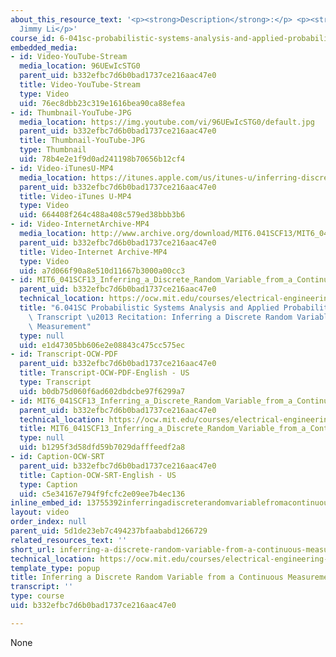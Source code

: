 ```yaml
---
about_this_resource_text: '<p><strong>Description</strong>:</p> <p><strong>Instructor</strong>:
  Jimmy Li</p>'
course_id: 6-041sc-probabilistic-systems-analysis-and-applied-probability-fall-2013
embedded_media:
- id: Video-YouTube-Stream
  media_location: 96UEwIcSTG0
  parent_uid: b332efbc7d6b0bad1737ce216aac47e0
  title: Video-YouTube-Stream
  type: Video
  uid: 76ec8dbb23c319e1616bea90ca88efea
- id: Thumbnail-YouTube-JPG
  media_location: https://img.youtube.com/vi/96UEwIcSTG0/default.jpg
  parent_uid: b332efbc7d6b0bad1737ce216aac47e0
  title: Thumbnail-YouTube-JPG
  type: Thumbnail
  uid: 78b4e2e1f9d0ad241198b70656b12cf4
- id: Video-iTunesU-MP4
  media_location: https://itunes.apple.com/us/itunes-u/inferring-discrete-random/id814580809?i=249378153
  parent_uid: b332efbc7d6b0bad1737ce216aac47e0
  title: Video-iTunes U-MP4
  type: Video
  uid: 664408f264c488a408c579ed38bbb3b6
- id: Video-InternetArchive-MP4
  media_location: http://www.archive.org/download/MIT6.041SCF13/MIT6_041SCF13_Inferring_a_Discrete_Random_Variable_from_a_Continuous_Measurement_300k.mp4
  parent_uid: b332efbc7d6b0bad1737ce216aac47e0
  title: Video-Internet Archive-MP4
  type: Video
  uid: a7d066f90a8e510d11667b3000a00cc3
- id: MIT6_041SCF13_Inferring_a_Discrete_Random_Variable_from_a_Continuous_Measurement_300k.pdf
  parent_uid: b332efbc7d6b0bad1737ce216aac47e0
  technical_location: https://ocw.mit.edu/courses/electrical-engineering-and-computer-science/6-041sc-probabilistic-systems-analysis-and-applied-probability-fall-2013/unit-ii/lecture-10/inferring-a-discrete-random-variable-from-a-continuous-measurement/MIT6_041SCF13_Inferring_a_Discrete_Random_Variable_from_a_Continuous_Measurement_300k.pdf
  title: "6.041SC Probabilistic Systems Analysis and Applied Probability, Fall 2013\
    \ Transcript \u2013 Recitation: Inferring a Discrete Random Variable from aContinuous\
    \ Measurement"
  type: null
  uid: e1d47305bb606e2e08843c475cc575ec
- id: Transcript-OCW-PDF
  parent_uid: b332efbc7d6b0bad1737ce216aac47e0
  title: Transcript-OCW-PDF-English - US
  type: Transcript
  uid: b0db75d060f6ad602dbdcbe97f6299a7
- id: MIT6_041SCF13_Inferring_a_Discrete_Random_Variable_from_a_Continuous_Measurement_300k.srt
  parent_uid: b332efbc7d6b0bad1737ce216aac47e0
  technical_location: https://ocw.mit.edu/courses/electrical-engineering-and-computer-science/6-041sc-probabilistic-systems-analysis-and-applied-probability-fall-2013/unit-ii/lecture-10/inferring-a-discrete-random-variable-from-a-continuous-measurement/MIT6_041SCF13_Inferring_a_Discrete_Random_Variable_from_a_Continuous_Measurement_300k.srt
  title: MIT6_041SCF13_Inferring_a_Discrete_Random_Variable_from_a_Continuous_Measurement_300k.srt
  type: null
  uid: b1295f3d58dfd59b7029dafffeedf2a8
- id: Caption-OCW-SRT
  parent_uid: b332efbc7d6b0bad1737ce216aac47e0
  title: Caption-OCW-SRT-English - US
  type: Caption
  uid: c5e34167e794f9fcfc2e09ee7b4ec136
inline_embed_id: 13755392inferringadiscreterandomvariablefromacontinuousmeasurement6847552
layout: video
order_index: null
parent_uid: 5d1de23eb7c494237bfaababd1266729
related_resources_text: ''
short_url: inferring-a-discrete-random-variable-from-a-continuous-measurement
technical_location: https://ocw.mit.edu/courses/electrical-engineering-and-computer-science/6-041sc-probabilistic-systems-analysis-and-applied-probability-fall-2013/unit-ii/lecture-10/inferring-a-discrete-random-variable-from-a-continuous-measurement
template_type: popup
title: Inferring a Discrete Random Variable from a Continuous Measurement
transcript: ''
type: course
uid: b332efbc7d6b0bad1737ce216aac47e0

---
```

None
